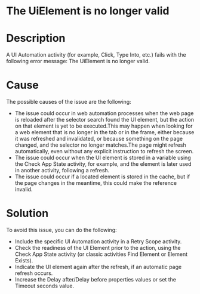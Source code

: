 ﻿# The UiElement is no longer valid

# Description

A UI Automation activity (for example, Click, Type Into, etc.) fails
                with the following error message: The UiElement is no longer
                valid.

# Cause

The possible causes of the issue are the following:

* The issue could occur in web automation processes when the web page is reloaded after the selector search found the UI element, but the action on that element is yet to be executed.This may happen when looking for a web element that is no longer in the tab or in the frame, either because it was refreshed and invalidated, or because something on the page changed, and the selector no longer matches.The page might refresh automatically, even without any explicit instruction to refresh the screen.
* The issue could occur when the UI element is stored in a variable using the Check App State activity, for example, and the element is later used in another activity, following a refresh.
* The issue could occur if a located element is stored in the cache, but if the page changes in the meantime, this could make the reference invalid.

# Solution

To avoid this issue, you can do the following:

* Include the specific UI Automation activity in a Retry Scope activity.
* Check the readiness of the UI Element prior to the action, using the Check App State activity (or classic activities Find Element or Element Exists).
* Indicate the UI element again after the refresh, if an automatic page refresh occurs.
* Increase the Delay after/Delay before properties values or set the Timeout seconds value.

